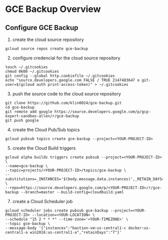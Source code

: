 # GCE Backup Overview



## Configure GCE Backup

1. create the cloud source repository
```
gcloud source repos create gce-backup
```

2. configure credencial for the cloud source repository
```
touch ~/.gitcookies
chmod 0600 ~/.gitcookies
git config --global http.cookiefile ~/.gitcookies
echo "source.developers.google.com FALSE / TRUE 2147483647 o git-user=$(gcloud auth print-access-token)" > ~/.gitcookies
```

3. push the source code to the cloud source repository
```
git clone https://github.com/klin0024/gce-backup.git
cd gce-backup
git remote add google https://source.developers.google.com/p/gcp-expert-sandbox-allen/r/gce-backup
git push google
```

4. create the Cloud Pub/Sub topics 
```
gcloud pubsub topics create gce-backup --project=<YOUR-PROJECT-ID>
```

5. create the Cloud Build triggers
```
gcloud alpha builds triggers create pubsub --project=<YOUR-PROJECT-ID> \
--name=gce-backup \
--topic=projects/<YOUR-PROJECT-ID>/topics/gce-backup \
--substitutions=_INSTANCES='$(body.message.data.instances)',_RETAIN_DAYS='$(body.message.data.retainDays)' \
--repo=https://source.developers.google.com/p/<YOUR-PROJECT-ID>/r/gce-backup --branch=master --build-config=cloudbuild.yaml
```

7. create a Cloud Scheduler job 
```
gcloud scheduler jobs create pubsub gce-backup --project=<YOUR-PROJECT-ID> --location=<YOUR-LOCATION> \
--schedule "15 2 * * *" --time-zone='<YOUR-TIMEZONE>' \
--topic gce-backup \
--message-body '{"instances":"bastion-vm:us-central1-c docker:us-central1-a win2016:us-central1-a","retainDays":"7"}'
```